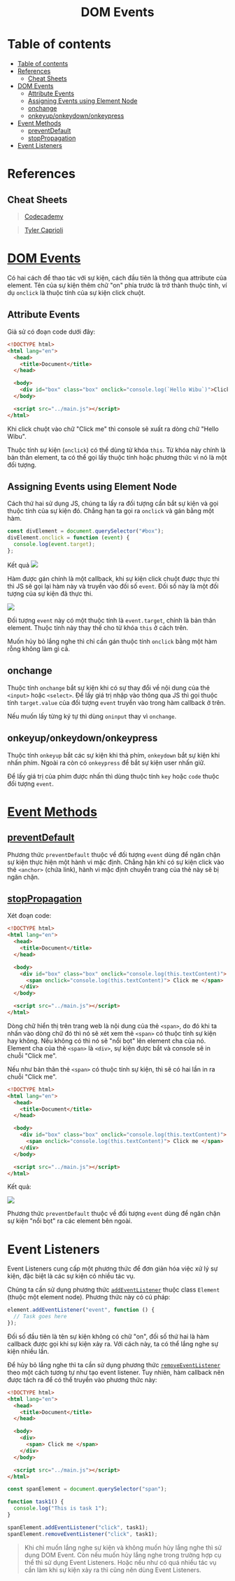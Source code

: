 <link rel='stylesheet' href='../../main.css'>

<div class="title">
    <center><h1 class="bigtitle">DOM Events</h1></center>
</div>

# Table of contents

- [Table of contents](#table-of-contents)
- [References](#references)
  - [Cheat Sheets](#cheat-sheets)
- [DOM Events](#dom-events)
  - [Attribute Events](#attribute-events)
  - [Assigning Events using Element Node](#assigning-events-using-element-node)
  - [onchange](#onchange)
  - [onkeyup/onkeydown/onkeypress](#onkeyuponkeydownonkeypress)
- [Event Methods](#event-methods)
  - [preventDefault](#preventdefault)
  - [stopPropagation](#stoppropagation)
- [Event Listeners](#event-listeners)

# References

## Cheat Sheets

> [Codecademy](https://www.codecademy.com/learn/build-interactive-websites/modules/dom-javascript-events/cheatsheet)

> [Tyler Caprioli](https://dev.to/tcaprioli/js-cheatsheet-dom-manipulation-event-listeners-3nm2)

# [DOM Events](https://www.w3schools.com/jsref/dom_obj_event.asp)

Có hai cách để thao tác với sự kiện, cách đầu tiên là thông qua attribute của element. Tên của sự kiện thêm chữ "on" phía trước là trở thành thuộc tính, ví dụ `onclick` là thuộc tính của sự kiện click chuột.

## Attribute Events

Giả sử có đoạn code dưới đây:

```html
<!DOCTYPE html>
<html lang="en">
  <head>
    <title>Document</title>
  </head>

  <body>
    <div id="box" class="box" onclick="console.log(`Hello Wibu`)">Click me</div>
  </body>

  <script src="../main.js"></script>
</html>
```

Khi click chuột vào chữ "Click me" thì console sẽ xuất ra dòng chữ "Hello Wibu".

Thuộc tính sự kiện (`onclick`) có thể dùng từ khóa `this`. Từ khóa này chính là bản thân element, ta có thể gọi lấy thuộc tính hoặc phương thức vì nó là một đối tượng.

## Assigning Events using Element Node

Cách thứ hai sử dụng JS, chúng ta lấy ra đối tượng cần bắt sự kiện và gọi thuộc tính của sự kiện đó. Chẳng hạn ta gọi ra `onclick` và gán bằng một hàm.

```js
const divElement = document.querySelector("#box");
divElement.onclick = function (event) {
  console.log(event.target);
};
```

Kết quả
<img src="dom5b.png">

Hàm được gán chính là một callback, khi sự kiện click chuột được thực thi thì JS sẽ gọi lại hàm này và truyền vào đối số `event`. Đối số này là một đối tượng của sự kiện đã thực thi.

<img src = "dom6.png">

Đối tượng `event` này có một thuộc tính là `event.target`, chính là bản thân element. Thuộc tính này thay thế cho từ khóa `this` ở cách trên.

Muốn hủy bỏ lắng nghe thì chỉ cần gán thuộc tính `onclick` bằng một hàm rỗng không làm gì cả.

## onchange

Thuộc tính `onchange` bắt sự kiện khi có sự thay đổi về nội dung của thẻ `<input>` hoặc `<select>`. Để lấy giá trị nhập vào thông qua JS thì gọi thuộc tính `target.value` của đối tượng `event` truyền vào trong hàm callback ở trên.

Nếu muốn lấy từng ký tự thì dùng `oninput` thay vì `onchange`.

## onkeyup/onkeydown/onkeypress

Thuộc tính `onkeyup` bắt các sự kiện khi thả phím, `onkeydown` bắt sự kiện khi nhấn phím. Ngoài ra còn có `onkeypress` để bắt sự kiện user nhấn giữ.

Để lấy giá trị của phím được nhấn thì dùng thuộc tính `key` hoặc `code` thuộc đối tượng `event`.

# [Event Methods](https://developer.mozilla.org/en-US/docs/Web/API/Event#methods)

## [preventDefault](https://developer.mozilla.org/en-US/docs/Web/API/Event/preventDefault)

Phương thức `preventDefault` thuộc về đối tượng `event` dùng để ngăn chặn sự kiện thực hiện một hành vi mặc định. Chẳng hặn khi có sự kiện click vào thẻ `<anchor>` (chứa link), hành vi mặc định chuyển trang của thẻ này sẽ bị ngăn chặn.

## [stopPropagation](https://developer.mozilla.org/en-US/docs/Web/API/Event/stopPropagation)

Xét đoạn code:

```html
<!DOCTYPE html>
<html lang="en">
  <head>
    <title>Document</title>
  </head>

  <body>
    <div id="box" class="box" onclick="console.log(this.textContent)">
      <span onclick="console.log(this.textContent)"> Click me </span>
    </div>
  </body>

  <script src="../main.js"></script>
</html>
```

Dòng chữ hiển thị trên trang web là nội dung của thẻ `<span>`, do đó khi ta nhấn vào dòng chữ đó thì nó sẽ xét xem thẻ `<span>` có thuộc tính sự kiện hay không. Nếu không có thì nó sẽ "nổi bọt" lên element cha của nó. Element cha của thẻ `<span>` là `<div>`, sự kiện được bắt và console sẽ in chuỗi "Click me".

Nếu như bản thân thẻ `<span>` có thuộc tính sự kiện, thì sẽ có hai lần in ra chuỗi "Click me".

```html
<!DOCTYPE html>
<html lang="en">
  <head>
    <title>Document</title>
  </head>

  <body>
    <div id="box" class="box" onclick="console.log(this.textContent)">
      <span onclick="console.log(this.textContent)"> Click me </span>
    </div>
  </body>

  <script src="../main.js"></script>
</html>
```

Kết quả:

<img src = "dom5.png">

Phương thức `preventDefault` thuộc về đối tượng `event` dùng để ngăn chặn sự kiện "nổi bọt" ra các element bên ngoài.

# Event Listeners

Event Listeners cung cấp một phương thức để đơn giản hóa việc xử lý sự kiện, đặc biệt là các sự kiện có nhiều tác vụ.

Chúng ta cần sử dụng phương thức [`addEventListener`](https://developer.mozilla.org/en-US/docs/Web/API/EventTarget/addEventListener) thuộc class `Element` (thuộc một element node). Phương thức này có cú pháp:

```js
element.addEventListener("event", function () {
  // Task goes here
});
```

Đối số đầu tiên là tên sự kiện không có chữ "on", đối số thứ hai là hàm callback được gọi khi sự kiện xảy ra. Với cách này, ta có thể lắng nghe sự kiện nhiều lần.

Để hủy bỏ lắng nghe thì ta cần sử dụng phương thức [`removeEventListener`](https://developer.mozilla.org/en-US/docs/Web/API/EventTarget/removeEventListener) theo một cách tương tự như tạo event listener. Tuy nhiên, hàm callback nên được tách ra để có thể truyền vào phương thức này:

```html
<!DOCTYPE html>
<html lang="en">
  <head>
    <title>Document</title>
  </head>

  <body>
    <div>
      <span> Click me </span>
    </div>
  </body>

  <script src="../main.js"></script>
</html>
```

```js
const spanElement = document.querySelector("span");

function task1() {
  console.log("This is task 1");
}

spanElement.addEventListener("click", task1);
spanElement.removeEventListener("click", task1);
```

> Khi chỉ muốn lắng nghe sự kiện và không muốn hủy lắng nghe thì sử dụng DOM Event. Còn nếu muốn hủy lắng nghe trong trường hợp cụ thể thì sử dụng Event Listeners. Hoặc nếu như có quá nhiều tác vụ cần làm khi sự kiện xảy ra thì cũng nên dùng Event Listeners.
